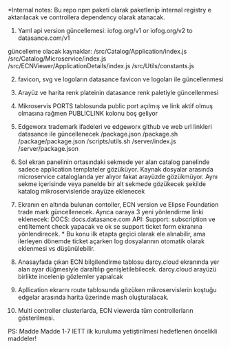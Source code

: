 *Internal notes: Bu repo npm paketi olarak paketlenip internal registry e aktarılacak ve controllera dependency olarak atanacak. 

1. Yaml api version güncellemesi:
iofog.org/v1 or iofog.org/v2 to datasance.com/v1

güncelleme olacak kaynaklar:
/src/Catalog/Application/index.js
/src/Catalog/Microservice/index.js
/src/ECNViewer/ApplicationDetails/index.js
/src/Utils/constants.js

2. favicon, svg ve logoların datasance favicon ve logoları ile güncellenmesi

3. Arayüz ve harita renk plateinin datasance renk paletiyle güncellenmesi

4. Mikroservis PORTS tablosunda public port açılmış ve link aktif olmuş olmasına rağmen PUBLICLINK kolonu boş geliyor

5. Edgeworx trademark ifadeleri ve edgeworx github ve web url linkleri datasance ile güncellenecek
/package.json
/package.sh
/package/package.json
/scripts/utils.sh
/server/index.js
/server/package.json

6. Sol ekran panelinin ortasındaki sekmede yer alan catalog panelinde sadece application templateler gözüküyor. Kaynak dosyalar arasında microservice cataloglarıda yer alıyor fakat arayüzde gözükmüyor. Aynı sekme içerisinde veya panelde bir alt sekmede gözükecek şekilde katalog mikroservisleride arayüze eklenecek

7. Ekranın en altında bulunan contoller, ECN version ve Elipse Foundation trade mark güncellenecek. Ayrıca oaraya 3 yeni yönlendirme linki eklenecek:
    DOCS: docs.datasance.com
    API: 
    Support: subscription ve entiltement check yapacak ve ok se support ticket form ekranına yönlendirecek. * Bu konu ilk etapta geçici olarak ele alınabilir, ama ilerleyen dönemde ticket açarken log dosyalarının otomatik olarak eklenmesi vs düşünülebilir. 

8. Anasayfada çıkan ECN bilgilendirme tablosu darcy.cloud ekranında yer alan ayar düğmesiyle daraltılıp genişletilebilecek. darcy.cloud arayüzü birlikte incelenip gözlemler yapıalcak

9. Apllication ekrarnı route tablosunda gözüken mikroservislerin koştuğu edgelar arasında harita üzerinde mash oluşturalacak.

10. Multi controller clusterlarda, ECN viewerda tüm controllerların gösterilmesi.

PS: Madde Madde 1-7 IETT ilk kuruluma yetiştirilmesi hedeflenen öncelikli maddeler!